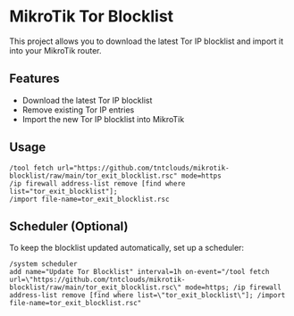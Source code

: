 # MikroTik Tor Blocklist

This project allows you to download the latest Tor IP blocklist and import it into your MikroTik router.

## Features

- Download the latest Tor IP blocklist
- Remove existing Tor IP entries
- Import the new Tor IP blocklist into MikroTik

## Usage
```
/tool fetch url="https://github.com/tntclouds/mikrotik-blocklist/raw/main/tor_exit_blocklist.rsc" mode=https
/ip firewall address-list remove [find where list="tor_exit_blocklist"];
/import file-name=tor_exit_blocklist.rsc
```

## Scheduler (Optional)
To keep the blocklist updated automatically, set up a scheduler:

```
/system scheduler
add name="Update Tor Blocklist" interval=1h on-event="/tool fetch url=\"https://github.com/tntclouds/mikrotik-blocklist/raw/main/tor_exit_blocklist.rsc\" mode=https; /ip firewall address-list remove [find where list=\"tor_exit_blocklist\"]; /import file-name=tor_exit_blocklist.rsc"
```
